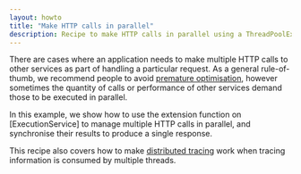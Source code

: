```yaml
---
layout: howto
title: "Make HTTP calls in parallel"
description: Recipe to make HTTP calls in parallel using a ThreadPoolExecutor
---
```

There are cases where an application needs to make multiple HTTP calls to other services as part of handling a particular request. 
As a general rule-of-thumb, we recommend people to avoid [premature optimisation], however sometimes the quantity of calls or performance of other services demand those to be executed in parallel.

In this example, we show how to use the extension function on [ExecutionService] to manage multiple HTTP calls in parallel, and synchronise their results to produce a single response.

This recipe also covers how to make [distributed tracing] work when tracing information is consumed by multiple threads.

<script src="https://gist-it.appspot.com/https://github.com/http4k/http4k/blob/master/src/docs/howto/make_parallel_calls/example.kt"></script>

[premature optimisation]: https://wiki.c2.com/?PrematureOptimization
[distributed tracing]: /howto/monitor_http4k/#distributed_tracing
[ThreadPoolExecutor]: https://www.baeldung.com/thread-pool-java-and-guava
